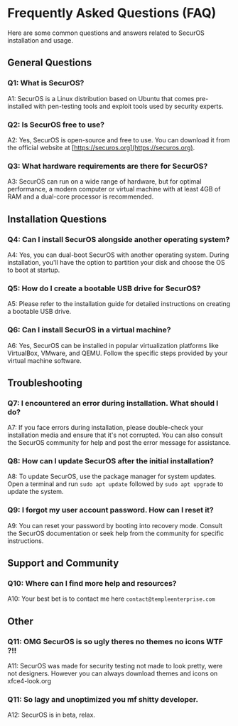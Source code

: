 # Frequently Asked Questions (FAQ)

Here are some common questions and answers related to SecurOS installation and usage.

## General Questions

### Q1: What is SecurOS?

A1: SecurOS is a Linux distribution based on Ubuntu that comes pre-installed with pen-testing tools and exploit tools used by security experts.

### Q2: Is SecurOS free to use?

A2: Yes, SecurOS is open-source and free to use. You can download it from the official website at [https://securos.org](https://securos.org).

### Q3: What hardware requirements are there for SecurOS?

A3: SecurOS can run on a wide range of hardware, but for optimal performance, a modern computer or virtual machine with at least 4GB of RAM and a dual-core processor is recommended.

## Installation Questions

### Q4: Can I install SecurOS alongside another operating system?

A4: Yes, you can dual-boot SecurOS with another operating system. During installation, you'll have the option to partition your disk and choose the OS to boot at startup.

### Q5: How do I create a bootable USB drive for SecurOS?

A5: Please refer to the installation guide for detailed instructions on creating a bootable USB drive.

### Q6: Can I install SecurOS in a virtual machine?

A6: Yes, SecurOS can be installed in popular virtualization platforms like VirtualBox, VMware, and QEMU. Follow the specific steps provided by your virtual machine software.

## Troubleshooting

### Q7: I encountered an error during installation. What should I do?

A7: If you face errors during installation, please double-check your installation media and ensure that it's not corrupted. You can also consult the SecurOS community for help and post the error message for assistance.

### Q8: How can I update SecurOS after the initial installation?

A8: To update SecurOS, use the package manager for system updates. Open a terminal and run `sudo apt update` followed by `sudo apt upgrade` to update the system.

### Q9: I forgot my user account password. How can I reset it?

A9: You can reset your password by booting into recovery mode. Consult the SecurOS documentation or seek help from the community for specific instructions.

## Support and Community

### Q10: Where can I find more help and resources?

A10: Your best bet is to contact me here ```contact@templeenterprise.com```

## Other

### Q11: OMG SecurOS is so ugly theres no themes no icons WTF ?!!

A11: SecurOS was made for security testing not made to look pretty, were not designers. However you can always download themes and icons on xfce4-look.org

### Q11: So lagy and unoptimized you mf shitty developer.

A12: SecurOS is in beta, relax.
